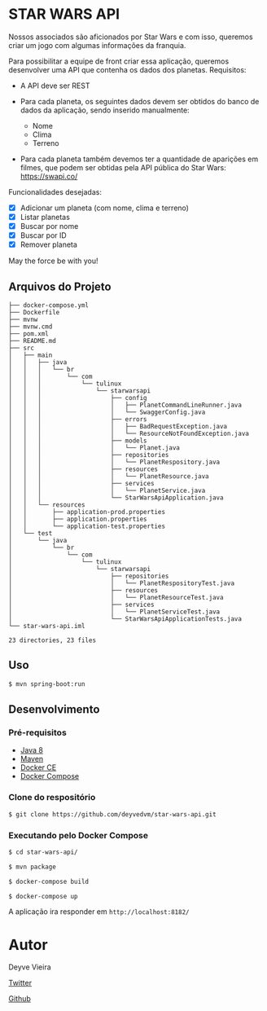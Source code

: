 # STAR WARS API

Nossos associados são aficionados por Star Wars e com isso, queremos criar um jogo com algumas informações da franquia.
 
Para possibilitar a equipe de front criar essa aplicação, queremos desenvolver uma API que contenha os dados dos planetas. 
Requisitos:

- A API deve ser REST
- Para cada planeta, os seguintes dados devem ser obtidos do banco de dados da aplicação, sendo inserido manualmente:

    - Nome
    - Clima
    - Terreno

- Para cada planeta também devemos ter a quantidade de aparições em filmes, que podem ser obtidas pela API pública do Star Wars:  https://swapi.co/

Funcionalidades desejadas: 

- [x] Adicionar um planeta (com nome, clima e terreno)
- [x] Listar planetas
- [x] Buscar por nome
- [x] Buscar por ID
- [x] Remover planeta

May the force be with you!

## Arquivos do Projeto

```text
├── docker-compose.yml
├── Dockerfile
├── mvnw
├── mvnw.cmd
├── pom.xml
├── README.md
├── src
│   ├── main
│   │   ├── java
│   │   │   └── br
│   │   │       └── com
│   │   │           └── tulinux
│   │   │               └── starwarsapi
│   │   │                   ├── config
│   │   │                   │   ├── PlanetCommandLineRunner.java
│   │   │                   │   └── SwaggerConfig.java
│   │   │                   ├── errors
│   │   │                   │   ├── BadRequestException.java
│   │   │                   │   └── ResourceNotFoundException.java
│   │   │                   ├── models
│   │   │                   │   └── Planet.java
│   │   │                   ├── repositories
│   │   │                   │   └── PlanetRespository.java
│   │   │                   ├── resources
│   │   │                   │   └── PlanetResource.java
│   │   │                   ├── services
│   │   │                   │   └── PlanetService.java
│   │   │                   └── StarWarsApiApplication.java
│   │   └── resources
│   │       ├── application-prod.properties
│   │       ├── application.properties
│   │       └── application-test.properties
│   └── test
│       └── java
│           └── br
│               └── com
│                   └── tulinux
│                       └── starwarsapi
│                           ├── repositories
│                           │   └── PlanetRespositoryTest.java
│                           ├── resources
│                           │   └── PlanetResourceTest.java
│                           ├── services
│                           │   └── PlanetServiceTest.java
│                           └── StarWarsApiApplicationTests.java
└── star-wars-api.iml

23 directories, 23 files

```

## Uso

```bash
$ mvn spring-boot:run
```

## Desenvolvimento

### Pré-requisitos

* [Java 8](http://www.oracle.com/technetwork/pt/java/javase/downloads/jdk8-downloads-2133151.html)
* [Maven](https://maven.apache.org)
* [Docker CE](https://www.docker.com/community-edition)
* [Docker Compose](https://docs.docker.com/compose/)

### Clone do respositório

```bash
$ git clone https://github.com/deyvedvm/star-wars-api.git
```

### Executando pelo Docker Compose

```bash
$ cd star-wars-api/

$ mvn package

$ docker-compose build

$ docker-compose up

```

A aplicação ira responder em `http://localhost:8182/`


# Autor

Deyve Vieira 

[Twitter](https://twitter.com/deyvedvm)

[Github](https://github.com/deyvedvm)